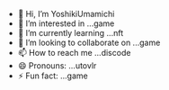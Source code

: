 - 👋 Hi, I’m YoshikiUmamichi
- 👀 I’m interested in ...game
- 🌱 I’m currently learning ...nft
- 💞️ I’m looking to collaborate on ...game
- 📫 How to reach me ...discode
- 😄 Pronouns: ...utovlr
- ⚡ Fun fact: ...game

<!---
utovlr/utovlr is a ✨ special ✨ repository because its `README.md` (this file) appears on your GitHub profile.
You can click the Preview link to take a look at your changes.
--->
